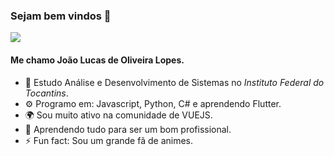 ### Sejam bem vindos 👋

![](https://komarev.com/ghpvc/?username=jlucaso1)

#### Me chamo João Lucas de Oliveira Lopes.

- 🏢 Estudo Análise e Desenvolvimento de Sistemas no *Instituto Federal do Tocantins*.
- ⚙️ Programo em: Javascript, Python, C# e aprendendo Flutter.
- 🌍 Sou muito ativo na comunidade de VUEJS.
- 🌱 Aprendendo tudo para ser um bom profissional.
- ⚡️ Fun fact: Sou um grande fã de animes.
